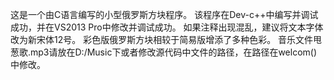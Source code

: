 这是一个由C语言编写的小型俄罗斯方块程序。
该程序在Dev-c++中编写并调试成功，并在VS2013 Pro中修改并调试成功。
如果注释出现混乱，建议将文本字体改为新宋体12号。
彩色版俄罗斯方块相较于简易版增添了多种色彩。
音乐文件甩葱歌.mp3请放在D:/Music下或者修改源代码中文件的路径，在路径在welcom()中修改。
